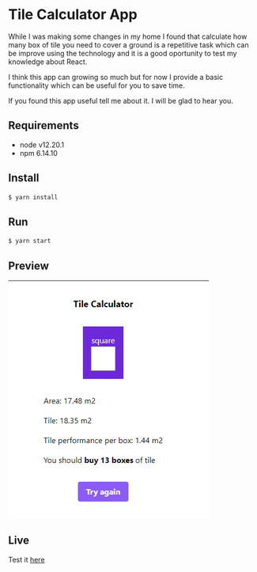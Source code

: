 # Tile Calculator App

While I was making some changes in my home I found that calculate how many box of tile you need to cover a ground is a repetitive task which can be improve using the technology and it is a good oportunity to test my knowledge about React.

I think this app can growing so much but for now I provide a basic functionality which can be useful for you to save time.

If you found this app useful tell me about it. I will be glad to hear you.

## Requirements
- node v12.20.1
- npm 6.14.10

## Install

```bash
$ yarn install
```

## Run

```bash
$ yarn start
```

## Preview

![Tile Calculator App](/public/tile-calculator.png)

## Live 
Test it [here](https://salatielosorno.github.io/tile-calculator)